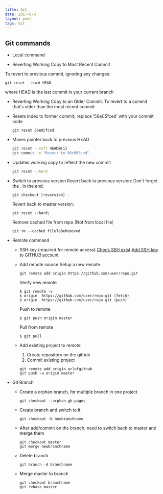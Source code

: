 ```yaml
---
title: Git
date: 2017-6-8
layout: post
tags: Git
---
```


## Git commands

- Local command

* Reverting Working Copy to Most Recent Commit

To revert to previous commit, ignoring any changes:

```
git reset --hard HEAD
```

where HEAD is the last commit in your current branch

* Reverting Working Copy to an Older Commit. To revert to a commit that's older than the most recent commit:
* Resets index to former commit; replace '56e05fced' with your commit code

  ```
  git reset 56e05fced 
  ```

* Moves pointer back to previous HEAD

  ```bash
  git reset --soft HEAD@{1}
  git commit -m "Revert to 56e05fced"
  ```

* Updates working copy to reflect the new commit

  ```bash
  git reset --hard
  ```

* Switch to previous version
  Revert back to previous version:
  Don't forget the . in the end.
  ```
  git checkout [reversion] .
  ```
  Revert back to master version:
  ```
  git reset --hard;
  ```

  Remove cached file from repo (Not from local file)
  ```
  git rm --cached fileToBeRemoved
  ```

- Remote command
  * SSH key (required for remote access)
    [Check SSH exist](https://help.github.com/articles/checking-for-existing-ssh-keys/)
    [Add SSH key to GITHUB account](
    https://help.github.com/articles/generating-a-new-ssh-key-and-adding-it-to-the-ssh-agent/#adding-your-ssh-key-to-the-ssh-agent)

  * Add remote source
    Setup a new remote
    ```
    git remote add origin https://github.com/user/repo.git
    ```
    Verify new remote
    ```
    $ git remote -v
    $ origin  https://github.com/user/repo.git (fetch)
    $ origin  https://github.com/user/repo.git (push)
    ```
    Push to remote 
    ```
    $ git push origin master
    ```
    Pull from remote
    ```
    $ git pull 
    ```
  * Add existing project to remote
    1. Create repository on the github
    2. Commit existing project
    ```
    git remote add origin urlofgithub
    git push -u origin master
    ```

- Git Branch
  * Create a orphan branch, for multiple branch in one project
    ```
    git checkout --orphan gh-pages
    
    ```
  * Create branch and switch to it
    ```
    git checkout -b newbranchname
    ```
  * After add/commit on the branch, need to switch back to master and merge them
    ```
    git checkout master
    git merge newbranchname
    ```
  * Delete branch
    ```
    git branch -d branchname
    ```
  * Merge master to branch
    ```
    git checkout branchname
    git rebase master
    ```
